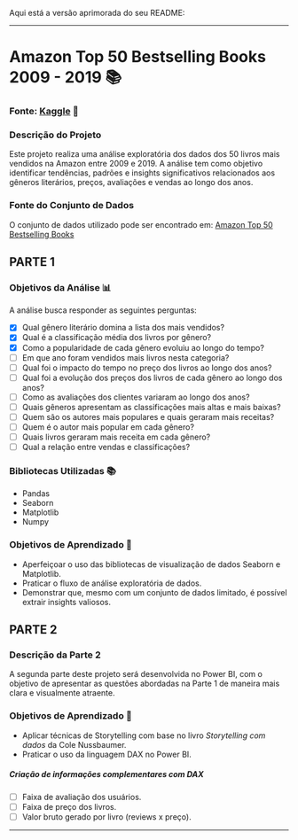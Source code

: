 Aqui está a versão aprimorada do seu README:

---

# Amazon Top 50 Bestselling Books 2009 - 2019 📚

### Fonte: [Kaggle](https://www.kaggle.com/datasets) 🔗

### Descrição do Projeto
Este projeto realiza uma análise exploratória dos dados dos 50 livros mais vendidos na Amazon entre 2009 e 2019. A análise tem como objetivo identificar tendências, padrões e insights significativos relacionados aos gêneros literários, preços, avaliações e vendas ao longo dos anos.

### Fonte do Conjunto de Dados
O conjunto de dados utilizado pode ser encontrado em: [Amazon Top 50 Bestselling Books](https://www.kaggle.com/datasets/sootersaalu/amazon-top-50-bestselling-books-2009-2019/data)

## PARTE 1

### Objetivos da Análise 📊
A análise busca responder as seguintes perguntas:

- [x] Qual gênero literário domina a lista dos mais vendidos?
- [x] Qual é a classificação média dos livros por gênero?
- [x] Como a popularidade de cada gênero evoluiu ao longo do tempo?
- [ ] Em que ano foram vendidos mais livros nesta categoria?
- [ ] Qual foi o impacto do tempo no preço dos livros ao longo dos anos?
- [ ] Qual foi a evolução dos preços dos livros de cada gênero ao longo dos anos?
- [ ] Como as avaliações dos clientes variaram ao longo dos anos?
- [ ] Quais gêneros apresentam as classificações mais altas e mais baixas?
- [ ] Quem são os autores mais populares e quais geraram mais receitas?
- [ ] Quem é o autor mais popular em cada gênero?
- [ ] Quais livros geraram mais receita em cada gênero?
- [ ] Qual a relação entre vendas e classificações?

### Bibliotecas Utilizadas 📚
- Pandas
- Seaborn
- Matplotlib
- Numpy

### Objetivos de Aprendizado 🎯
- Aperfeiçoar o uso das bibliotecas de visualização de dados Seaborn e Matplotlib.
- Praticar o fluxo de análise exploratória de dados.
- Demonstrar que, mesmo com um conjunto de dados limitado, é possível extrair insights valiosos.

## PARTE 2

### Descrição da Parte 2
A segunda parte deste projeto será desenvolvida no Power BI, com o objetivo de apresentar as questões abordadas na Parte 1 de maneira mais clara e visualmente atraente.

### Objetivos de Aprendizado 🎯
- Aplicar técnicas de Storytelling com base no livro *Storytelling com dados* da Cole Nussbaumer.
- Praticar o uso da linguagem DAX no Power BI.

##### Criação de informações complementares com DAX
- [ ] Faixa de avaliação dos usuários.
- [ ] Faixa de preço dos livros.
- [ ] Valor bruto gerado por livro (reviews x preço).

---
